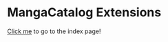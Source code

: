 # MangaCatalog Extensions
[Click me](https://thenetsky.github.io/extensions-mangacatalog/) to go to the index page!
